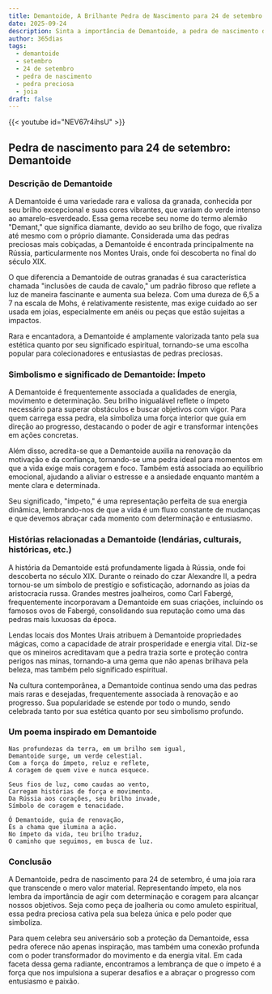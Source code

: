 ```yaml
---
title: Demantoide, A Brilhante Pedra de Nascimento para 24 de setembro
date: 2025-09-24
description: Sinta a importância de Demantoide, a pedra de nascimento de 24 de setembro que simboliza Ímpeto. Deixe que sua beleza e significado iluminem seu dia.
author: 365dias
tags:
  - demantoide
  - setembro
  - 24 de setembro
  - pedra de nascimento
  - pedra preciosa
  - joia
draft: false
---
```


{{< youtube id="NEV67r4ihsU" >}}

## Pedra de nascimento para 24 de setembro: Demantoide

### Descrição de Demantoide

A Demantoide é uma variedade rara e valiosa da granada, conhecida por seu brilho excepcional e suas cores vibrantes, que variam do verde intenso ao amarelo-esverdeado. Essa gema recebe seu nome do termo alemão "Demant," que significa diamante, devido ao seu brilho de fogo, que rivaliza até mesmo com o próprio diamante. Considerada uma das pedras preciosas mais cobiçadas, a Demantoide é encontrada principalmente na Rússia, particularmente nos Montes Urais, onde foi descoberta no final do século XIX.

O que diferencia a Demantoide de outras granadas é sua característica chamada "inclusões de cauda de cavalo," um padrão fibroso que reflete a luz de maneira fascinante e aumenta sua beleza. Com uma dureza de 6,5 a 7 na escala de Mohs, é relativamente resistente, mas exige cuidado ao ser usada em joias, especialmente em anéis ou peças que estão sujeitas a impactos.

Rara e encantadora, a Demantoide é amplamente valorizada tanto pela sua estética quanto por seu significado espiritual, tornando-se uma escolha popular para colecionadores e entusiastas de pedras preciosas.

### Simbolismo e significado de Demantoide: Ímpeto

A Demantoide é frequentemente associada a qualidades de energia, movimento e determinação. Seu brilho inigualável reflete o ímpeto necessário para superar obstáculos e buscar objetivos com vigor. Para quem carrega essa pedra, ela simboliza uma força interior que guia em direção ao progresso, destacando o poder de agir e transformar intenções em ações concretas.

Além disso, acredita-se que a Demantoide auxilia na renovação da motivação e da confiança, tornando-se uma pedra ideal para momentos em que a vida exige mais coragem e foco. Também está associada ao equilíbrio emocional, ajudando a aliviar o estresse e a ansiedade enquanto mantém a mente clara e determinada.

Seu significado, "ímpeto," é uma representação perfeita de sua energia dinâmica, lembrando-nos de que a vida é um fluxo constante de mudanças e que devemos abraçar cada momento com determinação e entusiasmo.

### Histórias relacionadas a Demantoide (lendárias, culturais, históricas, etc.)

A história da Demantoide está profundamente ligada à Rússia, onde foi descoberta no século XIX. Durante o reinado do czar Alexandre II, a pedra tornou-se um símbolo de prestígio e sofisticação, adornando as joias da aristocracia russa. Grandes mestres joalheiros, como Carl Fabergé, frequentemente incorporavam a Demantoide em suas criações, incluindo os famosos ovos de Fabergé, consolidando sua reputação como uma das pedras mais luxuosas da época.

Lendas locais dos Montes Urais atribuem à Demantoide propriedades mágicas, como a capacidade de atrair prosperidade e energia vital. Diz-se que os mineiros acreditavam que a pedra trazia sorte e proteção contra perigos nas minas, tornando-a uma gema que não apenas brilhava pela beleza, mas também pelo significado espiritual.

Na cultura contemporânea, a Demantoide continua sendo uma das pedras mais raras e desejadas, frequentemente associada à renovação e ao progresso. Sua popularidade se estende por todo o mundo, sendo celebrada tanto por sua estética quanto por seu simbolismo profundo.

### Um poema inspirado em Demantoide

```
Nas profundezas da terra, em um brilho sem igual,  
Demantoide surge, um verde celestial.  
Com a força do ímpeto, reluz e reflete,  
A coragem de quem vive e nunca esquece.  

Seus fios de luz, como caudas ao vento,  
Carregam histórias de força e movimento.  
Da Rússia aos corações, seu brilho invade,  
Símbolo de coragem e tenacidade.  

Ó Demantoide, guia de renovação,  
És a chama que ilumina a ação.  
No ímpeto da vida, teu brilho traduz,  
O caminho que seguimos, em busca de luz.  
```

### Conclusão

A Demantoide, pedra de nascimento para 24 de setembro, é uma joia rara que transcende o mero valor material. Representando ímpeto, ela nos lembra da importância de agir com determinação e coragem para alcançar nossos objetivos. Seja como peça de joalheria ou como amuleto espiritual, essa pedra preciosa cativa pela sua beleza única e pelo poder que simboliza.

Para quem celebra seu aniversário sob a proteção da Demantoide, essa pedra oferece não apenas inspiração, mas também uma conexão profunda com o poder transformador do movimento e da energia vital. Em cada faceta dessa gema radiante, encontramos a lembrança de que o ímpeto é a força que nos impulsiona a superar desafios e a abraçar o progresso com entusiasmo e paixão.